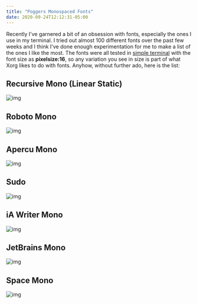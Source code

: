 ```yaml
---
title: "Poggers Monospaced Fonts"
date: 2020-09-24T12:12:31-05:00
---
```


Recently I've garnered a bit of an obsession with fonts, especially the ones I use in my terminal. I tried out almost 100 different fonts over the past few weeks and I think I've done enough experimentation for me to make a list of the ones I like the most. The fonts were all tested in [simple terminal]() with the font size as **pixelsize:16**, so any variation you see in size is part of what Xorg likes to do with fonts. Anyhow, without further ado, here is the list:

<!--more-->

## Recursive Mono (Linear Static)

![img](https://i.postimg.cc/rw5xcKqr/what.png)

## Roboto Mono

![img](https://i.postimg.cc/SK2sqP6t/what.png)

## Apercu Mono

![img](https://i.postimg.cc/CMtcxnpP/what.png)

## Sudo

![img](https://i.postimg.cc/hjCcdb17/what.png)

## iA Writer Mono

![img](https://i.postimg.cc/FK9MVkRb/what.png)

## JetBrains Mono

![img](https://i.postimg.cc/gjV9KVvD/what.png)

## Space Mono

![img](https://i.postimg.cc/pXR3Hnfw/what.png)



